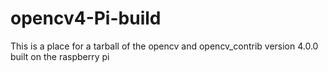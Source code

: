 # opencv4-Pi-build
This is a place for a tarball of the opencv and opencv_contrib version 4.0.0 built on the raspberry pi
